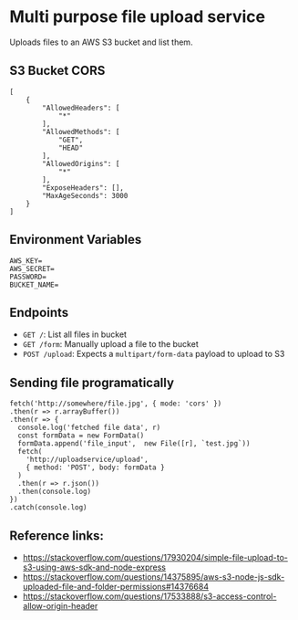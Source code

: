 # Multi purpose file upload service

Uploads files to an AWS S3 bucket and list them.

## S3 Bucket CORS

```
[
    {
        "AllowedHeaders": [
            "*"
        ],
        "AllowedMethods": [
            "GET",
            "HEAD"
        ],
        "AllowedOrigins": [
            "*"
        ],
        "ExposeHeaders": [],
        "MaxAgeSeconds": 3000
    }
]
```

## Environment Variables
```
AWS_KEY=
AWS_SECRET=
PASSWORD=
BUCKET_NAME=
```

## Endpoints
- `GET /`: List all files in bucket
- `GET /form`: Manually upload a file to the bucket
- `POST /upload`: Expects a `multipart/form-data` payload to upload to S3

## Sending file programatically
```
fetch('http://somewhere/file.jpg', { mode: 'cors' })
.then(r => r.arrayBuffer())
.then(r => {
  console.log('fetched file data', r)
  const formData = new FormData()
  formData.append('file_input',  new File([r], `test.jpg`))
  fetch(
    'http://uploadservice/upload',
    { method: 'POST', body: formData }
  )
  .then(r => r.json())
  .then(console.log)
})
.catch(console.log)
```

## Reference links:
- https://stackoverflow.com/questions/17930204/simple-file-upload-to-s3-using-aws-sdk-and-node-express
- https://stackoverflow.com/questions/14375895/aws-s3-node-js-sdk-uploaded-file-and-folder-permissions#14376684
- https://stackoverflow.com/questions/17533888/s3-access-control-allow-origin-header

